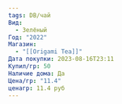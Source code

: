 ```yaml
---
tags: DB/чай
Вид:
  - Зелёный
Год: "2022"
Магазин:
  - "[[Origami Tea]]"
Дата покупки: 2023-08-16T23:11
Купил/гр: 50
Наличие дома: Да
Цена/гр: "11.4"
ценагр: 11.4 руб
---
```

